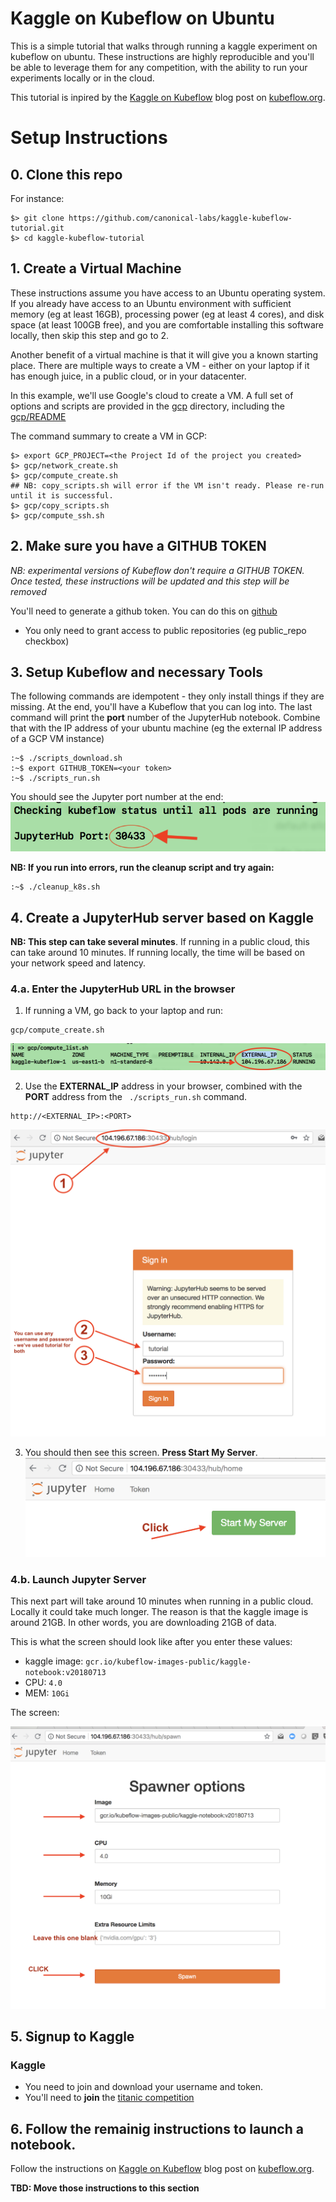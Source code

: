# Kaggle on Kubeflow on Ubuntu

This is a simple tutorial that walks through running a kaggle experiment on kubeflow on ubuntu.
These instructions are highly reproducible and you'll be able to leverage them for any competition, with the ability to run your experiments locally or in the cloud.

This tutorial is inpired by the [Kaggle on Kubeflow](https://www.kubeflow.org/blog/kaggle_on_kubeflow/) blog post on [kubeflow.org](https://www.kubeflow.org/).


# Setup Instructions

## 0. Clone this repo

For instance:
```
$> git clone https://github.com/canonical-labs/kaggle-kubeflow-tutorial.git
$> cd kaggle-kubeflow-tutorial
```

## 1. Create a Virtual Machine

These instructions assume you have access to an Ubuntu operating system. If you already have access to an Ubuntu environment with sufficient memory (eg at least 16GB), processing power (eg at least 4 cores), and disk space (at least 100GB free), and you are comfortable installing this software locally, then skip this step and go to 2.

Another benefit of a virtual machine is that it will give you a known starting place. There are multiple ways to create a VM - either on your laptop if it has enough juice, in a public cloud, or in your datacenter.

In this example, we'll use Google's cloud to create a VM. A full set of options and scripts are provided in the [gcp](gcp) directory, including the [gcp/README](gcp/README.md)

The command summary to create a VM in GCP:

```
$> export GCP_PROJECT=<the Project Id of the project you created>
$> gcp/network_create.sh
$> gcp/compute_create.sh
## NB: copy_scripts.sh will error if the VM isn't ready. Please re-run until it is successful.
$> gcp/copy_scripts.sh
$> gcp/compute_ssh.sh
```

## 2. Make sure you have a GITHUB TOKEN

*NB: experimental versions of Kubeflow don't require a GITHUB TOKEN. Once tested, these instructions will be updated and this step will be removed*

You'll need to generate a github token. You can do this on [github](https://github.com/settings/tokens)
- You only need to grant access to public repositories (eg public_repo checkbox)

## 3. Setup Kubeflow and necessary Tools

The following commands are idempotent - they only install things if they are missing. At the end, you'll have a Kubeflow that you can log into. The last command will print the **port** number of the JupyterHub notebook. Combine that with the IP address of your ubuntu machine (eg the external IP address of a GCP VM instance)
```
:~$ ./scripts_download.sh
:~$ export GITHUB_TOKEN=<your token>
:~$ ./scripts_run.sh
```
You should see the Jupyter port number at the end:
![jupyter port](images/tutorial.1.jupyter-port.png)

**NB: If you run into errors, run the cleanup script and try again:**
```
:~$ ./cleanup_k8s.sh
```

## 4. Create a JupyterHub server based on Kaggle

**NB: This step can take several minutes**. If running in a public cloud, this can take around 10 minutes. If running locally, the time will be based on your network speed and latency.

### 4.a. Enter the JupyterHub URL in the browser

1. If running a VM, go back to your laptop and run:
```
gcp/compute_create.sh
```
![vm address](images/tutorial.2.vm-address.png)

2. Use the **EXTERNAL_IP** address in your browser, combined with the **PORT** address from the ` ./scripts_run.sh` command.
```
http://<EXTERNAL_IP>:<PORT>
```
![browser url](images/tutorial.3.browser-login.png)

3. You should then see this screen. **Press Start My Server**.
![browser url](images/tutorial.4.browser-start.png)


### 4.b. Launch Jupyter Server

This next part will take around 10 minutes when running in a public cloud. Locally it could take much longer. The reason is that the kaggle image is around 21GB. In other words, you are downloading 21GB of data.

This is what the screen should look like after you enter these values:

- kaggle image: `gcr.io/kubeflow-images-public/kaggle-notebook:v20180713`
- CPU: `4.0`
- MEM: `10Gi`

The screen:

![browser url](images/tutorial.5.browser-spawn.png)


## 5. Signup to Kaggle

### Kaggle

- You need to join and download your username and token.
- You'll need to **join** the [titanic competition](https://www.kaggle.com/c/titanic)

## 6. Follow the remainig instructions to launch a notebook.

Follow the instructions on [Kaggle on Kubeflow](https://www.kubeflow.org/blog/kaggle_on_kubeflow/) blog post on [kubeflow.org](https://www.kubeflow.org/).

**TBD: Move those instructions to this section**
